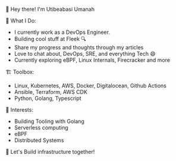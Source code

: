 👋 Hey there! I'm Utibeabasi Umanah

📝 What I Do:
- I currently work as a DevOps Engineer.
- Building cool stuff at Fleek 🔍
- Share my progress and thoughts through my articles
- Love to chat about, DevOps, SRE, and everything Tech 😄
- Currently exploring eBPF, Linux Internals, Firecracker and more

🏗️ Toolbox:
- Linux, Kubernetes, AWS, Docker, Digitalocean, Github Actions
- Ansible, Terraform, AWS CDK
- Python, Golang, Typescript

🌱 Interests:
- Building Tooling with Golang
- Serverless computing
- eBPF
- Distributed Systems

🚀 Let's Build infrastructure together!
<!--
**utibeabasi6/utibeabasi6** is a ✨ _special_ ✨ repository because its `README.md` (this file) appears on your GitHub profile.


-->
